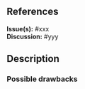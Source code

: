## References

**Issue(s):** #xxx <!-- List all related issues here, use keywords if necessary: https://docs.github.com/en/issues/tracking-your-work-with-issues/linking-a-pull-request-to-an-issue#linking-a-pull-request-to-an-issue-using-a-keyword -->  
**Discussion:** #yyy <!-- If the PR is associated with a Github discussion, reference it here --> 

## Description

<!-- Make a clear and detailed description of your changes, with the added benefits and motivations. -->

<!-- If your pull request is functional (new utilities or middleware for example), **include some usage examples**. -->

### Possible drawbacks

<!-- Describe the possible drawbacks and caveats of your changes here. If there are none, you can remove this section. -->

